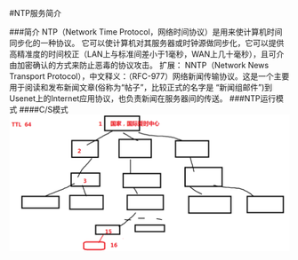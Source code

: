 #NTP服务简介

###简介
    NTP（Network Time Protocol，网络时间协议）是用来使计算机时间同步化的一种协议。
    它可以使计算机对其服务器或时钟源做同步化，它可以提供高精准度的时间校正（LAN上与标准间差小于1毫秒，WAN上几十毫秒），且可介由加密确认的方式来防止恶毒的协议攻击。
    扩展：
    NNTP（Network News Transport Protocol），中文释义：（RFC-977）网络新闻传输协议。这是一个主要用于阅读和发布新闻文章(俗称为“帖子”，比较正式的名字是 “新闻组邮件”)到Usenet上的Internet应用协议，也负责新闻在服务器间的传送。
###NTP运行模式
####C/S模式
![](/NTP/image/1.png)
